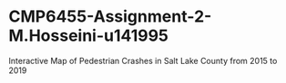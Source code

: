 # CMP6455-Assignment-2-M.Hosseini-u141995
Interactive Map of Pedestrian Crashes in Salt Lake County from 2015 to 2019
